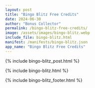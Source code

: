 ```yaml
---
layout: post
title: "Bingo Blitz Free Credits"
date: 2024-06-30
author: "Bonus Collector"
permalink: /bingo-blitz-free-credits/
image: /assets/images/bingo-blitz.webp
include_file: bingo-blitz.html
manifest: /manifests/bingo-blitz.json
app_name: "Bingo Blitz Free Credits"
---
```


{% include bingo-blitz_post.html %}

{% include bingo-blitz.html %}

{% include bingo-blitz_footer.html %}